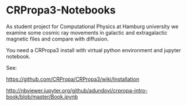 # CRPropa3-Notebooks

As student project for Computational Physics at Hamburg university we examine some cosmic ray movements in galactic and extragalactic magnetic files and compare with diffusion.

You need a CRPropa3 install with virtual python environment and jupyter notebook.

See:

https://github.com/CRPropa/CRPropa3/wiki/Installation

http://nbviewer.jupyter.org/github/adundovi/crpropa-intro-book/blob/master/Book.ipynb

